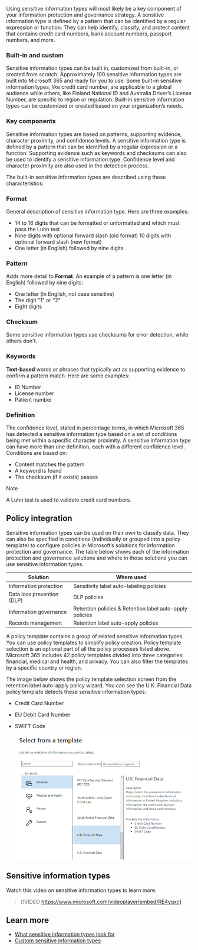 Using sensitive information types will most likely be a key component of your information protection and governance strategy. A sensitive information type is defined by a pattern that can be identified by a regular expression or function. They can help identify, classify, and protect content that contains credit card numbers, bank account numbers, passport numbers, and more.

### Built-in and custom 
Sensitive information types can be built in, customized from built-in, or created from scratch. Approximately 100 sensitive information types are built into Microsoft 365 and ready for you to use. Some built-in sensitive information types, like credit card number, are applicable to a global audience while others, like Finland National ID and Australia Driver’s License Number, are specific to  region or regulation. Built-in sensitive information types can be customized or created based on your organization’s needs. 

### Key components
Sensitive information types are based on patterns, supporting evidence, character proximity, and confidence levels. A sensitive information type is defined by a pattern that can be identified by a regular expression or a function. Supporting evidence such as keywords and checksums can also be used to identify a sensitive information type. Confidence level and character proximity are also used in the detection process. 

The built-in sensitive information types are described using these characteristics:

### Format
General description of sensitive information type. Here are three examples:
- 14 to 16 digits that can be formatted or unformatted and which must pass the Luhn test
- Nine digits with optional forward slash (old format) 10 digits with optional forward slash (new format)
- One letter (in English) followed by nine digits

### Pattern
Adds more detail to **Format**. An example of a pattern is one letter (in English) followed by nine digits:
- One letter (in English, not case sensitive)
- The digit "1" or "2"
- Eight digits

### Checksum
Some sensitive information types use checksums for error detection, while others don't.

### Keywords
**Text-based** words or phrases that typically act as supporting evidence to confirm a pattern match. Here are some examples:
- ID Number
- License number
- Patient number

### Definition
The confidence level, stated in percentage terms, in which Microsoft 365 has detected a sensitive information type based on a set of conditions being met within a specific character proximity. A sensitive information type can have more than one definition, each with a different confidence level. Conditions are based on: 
- Content matches the pattern
- A keyword is found
- The checksum (if it exists) passes

> [!NOTE]
> A Luhn test is used to validate credit card numbers.

## Policy integration
Sensitive information types can be used on their own to classify data. They can also be specified in conditions (individually or grouped into a policy template) to configure policies in Microsoft’s solutions for information protection and governance. The table below shows each of the information protection and governance solutions and where in those solutions you can use sensitive information types.

| Solution | Where used   |
|---|---|
|Information protection   |Sensitivity label auto-labeling policies   |
|Data loss prevention (DLP) |  DLP policies |
|Information governance  | Retention policies & Retention label auto-apply policies  |
|Records management | Retention label auto-apply policies  |

A policy template contains a group of related sensitive information types. You can use policy templates to simplify policy creation. Policy template selection is an optional part of all the policy processes listed above. Microsoft 365 includes 42 policy templates divided into three categories: financial, medical and health, and privacy. You can also filter the templates by a specific country or region.

The image below shows the policy template selection screen from the retention label auto-apply policy wizard. You can see the U.K. Financial Data policy template detects these sensitive information types:
- Credit Card Number
- EU Debit Card Number
- SWIFT Code

  ![Policy template selection screen](../media/select-template.png) 

## Sensitive information types
Watch this video on sensitive information types to learn more.
>
> [!VIDEO https://www.microsoft.com/videoplayer/embed/RE4yqxc]

> 
## Learn more
- [What sensitive information types look for](https://docs.microsoft.com/microsoft-365/compliance/what-the-sensitive-information-types-look-for?azure-portal=true)
- [Custom sensitive information types](https://docs.microsoft.com/microsoft-365/compliance/custom-sensitive-info-types?azure-portal=true)
